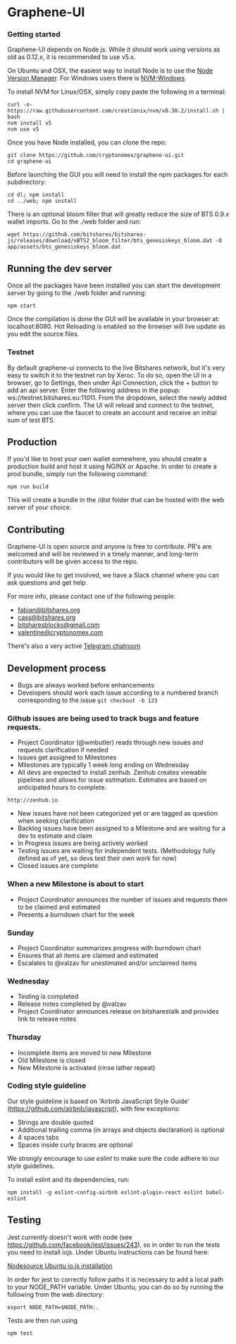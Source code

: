 Graphene-UI
============

### Getting started

Graphene-UI depends on Node.js. While it should work using versions as old as 0.12.x, it is recommended to use v5.x.

On Ubuntu and OSX, the easiest way to install Node is to use the [Node Version Manager](https://github.com/creationix/nvm).
For Windows users there is [NVM-Windows](https://github.com/coreybutler/nvm-windows).

To install NVM for Linux/OSX, simply copy paste the following in a terminal:
```
curl -o- https://raw.githubusercontent.com/creationix/nvm/v0.30.2/install.sh | bash
nvm install v5
nvm use v5
```

Once you have Node installed, you can clone the repo:
```
git clone https://github.com/cryptonomex/graphene-ui.git
cd graphene-ui
```

Before launching the GUI you will need to install the npm packages for each subdirectory:
```
cd dl; npm install
cd ../web; npm install
```

There is an optional bloom filter that will greatly reduce the size of BTS 0.9.x wallet imports.  Go to the ./web folder and run:
```
wget https://github.com/bitshares/bitshares-js/releases/download/vBTS2_bloom_filter/bts_genesiskeys_bloom.dat -O app/assets/bts_genesiskeys_bloom.dat
```

## Running the dev server

Once all the packages have been installed you can start the development server by going to the ./web folder and running:
```
npm start
```

Once the compilation is done the GUI will be available in your browser at: localhost:8080. Hot Reloading is enabled so the browser will live update as you edit the source files.

### Testnet
By default graphene-ui connects to the live Bitshares network, but it's very easy to switch it to the testnet run by Xeroc. To do so, open the UI in a browser, go to Settings, then under Api Connection, click the + button to add an api server. Enter the following address in the popup: ws://testnet.bitshares.eu:11011. From the dropdown, select the newly added server then click confirm. The UI will reload and connect to the testnet, where you can use the faucet to create an account and receive an initial sum of test BTS.

## Production
If you'd like to host your own wallet somewhere, you should create a production build and host it using NGINX or Apache. In order to create a prod bundle, simply run the following command:
```
npm run build
```
This will create a bundle in the /dist folder that can be hosted with the web server of your choice.

## Contributing
Graphene-UI is open source and anyone is free to contribute. PR's are welcomed and will be reviewed in a timely manner, and long-term contributors will be given access to the repo.

If you would like to get involved, we have a Slack channel where you can ask questions and get help.

For more info, please contact one of the following people:

- fabian@bitshares.org
- cass@bitshares.org
- bitsharesblocks@gmail.com
- valentine@cryptonomex.com

There's also a very active [Telegram chatroom](https://web.telegram.org/#/im?p=g33416306)

## Development process

- Bugs are always worked before enhancements
- Developers should work each issue according to a numbered branch corresponding to the issue `git checkout -b 123`

### Github issues are being used to track bugs and feature requests. 

- Project Coordinator (@wmbutler) reads through new issues and requests clarification if needed
- Issues get assigned to Milestones
- Milestones are typically 1 week long ending on Wednesday
- All devs are expected to install zenhub. Zenhub creates viewable pipelines and allows for issue estimation. Estimates are based on anticipated hours to complete.

`http://zenhub.io`

- New issues have not been categorized yet or are tagged as question when seeking clarification
- Backlog issues have been assigned to a Milestone and are waiting for a dev to estimate and claim
- In Progress issues are being actively worked
- Testing issues are waiting for independent tests. (Methodology fully defined as of yet, so devs test their own work for now)
- Closed issues are complete

### When a new Milestone is about to start

- Project Coordinator announces the number of issues and requests them to be claimed and estimated
- Presents a burndown chart for the week

### Sunday

- Project Coordinator summarizes progress with burndown chart
- Ensures that all items are claimed and estimated
- Escalates to @valzav for unestimated and/or unclaimed items

### Wednesday

- Testing is completed
- Release notes completed by @valzav
- Project Coordinator announces release on bitsharestalk and provides link to release notes

### Thursday

- Incomplete items are moved to new Milestone
- Old Milestone is closed
- New Milestone is activated (rinse lather repeat)

### Coding style guideline

Our style guideline is based on 'Airbnb JavaScript Style Guide' (https://github.com/airbnb/javascript), with few exceptions:

- Strings are double quoted
- Additional trailing comma (in arrays and objects declaration) is optional
- 4 spaces tabs
- Spaces inside curly braces are optional

We strongly encourage to use _eslint_ to make sure the code adhere to our style guidelines.

To install eslint and its dependencies, run:

```
npm install -g eslint-config-airbnb eslint-plugin-react eslint babel-eslint
```

## Testing
Jest currently doesn't work with node (see https://github.com/facebook/jest/issues/243), so in order to run the tests you need to install iojs. Under Ubuntu instructions can be found here:

[Nodesource Ubuntu io.js installation](https://nodesource.com/blog/nodejs-v012-iojs-and-the-nodesource-linux-repositories "Nodesource iojs")

In order for jest to correctly follow paths it is necessary to add a local path to your NODE_PATH variable. Under Ubuntu, you can do so by running the following from the web directory:
```
export NODE_PATH=$NODE_PATH:.
```

Tests are then run using 
```
npm test
```
